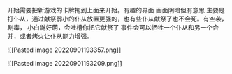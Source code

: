 开始需要把新游戏的卡牌拖到上面来开始。有趣的界面
画面阴暗但有意思
主要是打仆从，通过献祭弱小的仆从放置更强的，也有些仆从献祭了也不会死。有空袭，剧毒，
小白鼬好萌，会吐槽你把它献祭了
事件会可以牺牲一个仆从和另一个合并，或者烤火让仆从能力增强。


![[Pasted image 20220901193357.png]]

![[Pasted image 20220901193209.png]]
